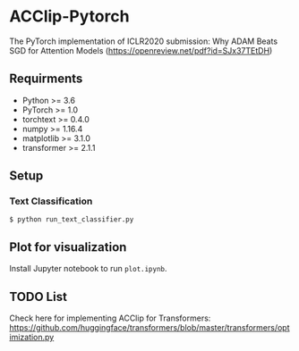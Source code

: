 # ACClip-Pytorch
The PyTorch implementation of ICLR2020 submission: Why ADAM Beats SGD for Attention Models (https://openreview.net/pdf?id=SJx37TEtDH)


## Requirments
* Python >= 3.6
* PyTorch >= 1.0
* torchtext >= 0.4.0
* numpy >= 1.16.4
* matplotlib >= 3.1.0
* transformer >= 2.1.1

## Setup

### Text Classification
```shell script
$ python run_text_classifier.py 
```


## Plot for visualization

Install Jupyter notebook to run ```plot.ipynb```.

## TODO List

Check here for implementing ACClip for Transformers: https://github.com/huggingface/transformers/blob/master/transformers/optimization.py